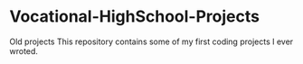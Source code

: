 # Vocational-HighSchool-Projects
Old projects
This repository contains some of my first coding projects I ever wroted.
